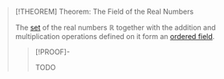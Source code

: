 >[!THEOREM] Theorem: The Field of the Real Numbers
>
>The [set](../../../Set%20Theory/Set.md) of the real numbers $\mathbb{R}$ together with the addition and multiplication operations defined on it form an [ordered field](../Ordered%20Field.md).
>
>>[!PROOF]-
>>
>>TODO
>>
>